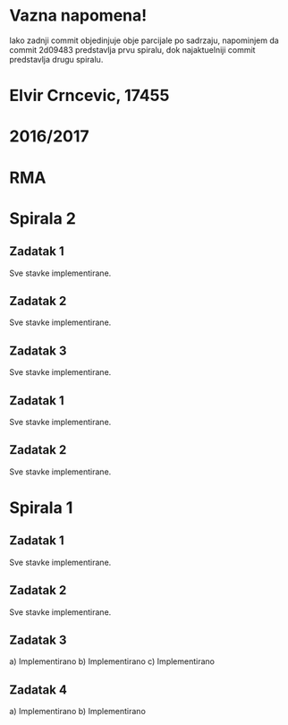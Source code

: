 # Vazna napomena!
Iako zadnji commit objedinjuje obje parcijale po sadrzaju, napominjem da commit 2d09483 predstavlja prvu spiralu, dok najaktuelniji commit predstavlja drugu spiralu.

# Elvir Crncevic, 17455
# 2016/2017
# RMA

# Spirala 2

## Zadatak 1
Sve stavke implementirane.

## Zadatak 2
Sve stavke implementirane.

## Zadatak 3
Sve stavke implementirane.


## Zadatak 1
Sve stavke implementirane.

## Zadatak 2
Sve stavke implementirane.

# Spirala 1

## Zadatak 1
Sve stavke implementirane.

## Zadatak 2
Sve stavke implementirane.

## Zadatak 3
a) Implementirano
b) Implementirano
c) Implementirano

## Zadatak 4
a) Implementirano
b) Implementirano


